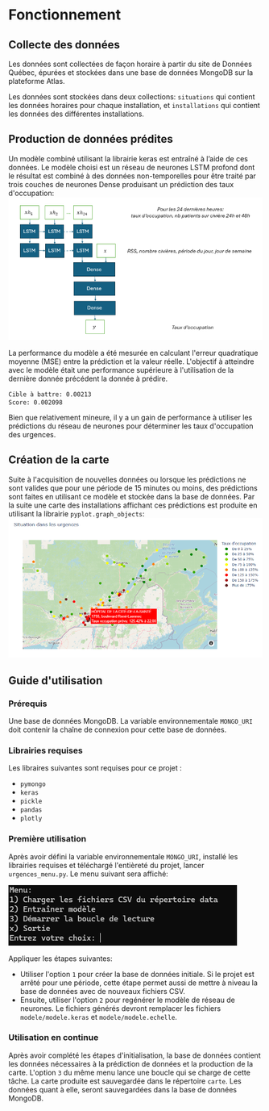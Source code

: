 #  Fonctionnement

## Collecte des données
Les données sont collectées de façon horaire à partir du site de Données Québec, épurées et stockées dans une base de données MongoDB sur la plateforme Atlas.

Les données sont stockées dans deux collections: `situations` qui contient les données horaires pour chaque installation, et `installations` qui contient les données des différentes installations.

## Production de données prédites
Un modèle  combiné utilisant la librairie keras est entraîné à l’aide de ces données. Le modèle choisi est un réseau de neurones LSTM profond dont le résultat est combiné à des données non-temporelles pour être traité par trois couches de neurones Dense produisant un prédiction des taux d'occupation:
![Réseau de neurones](/ressources/RNA.png)

La performance du modèle a été mesurée en calculant l'erreur quadratique moyenne (MSE) entre la prédiction et la valeur réelle. L'objectif à atteindre avec le modèle était une performance supérieure à l'utilisation de la dernière donnée précédent la donnée à prédire. 
```
Cible à battre: 0.00213
Score: 0.002098
```

Bien que relativement mineure, il y a un gain de performance à utiliser les prédictions du réseau de neurones pour déterminer les taux d'occupation des urgences.


## Création de la carte

Suite à l'acquisition de nouvelles données ou lorsque les prédictions ne sont valides que pour une période de 15 minutes ou moins, des prédictions sont faites en utilisant ce modèle et stockée dans la base de données. Par la suite une carte des installations affichant ces prédictions est produite en utilisant la librairie `pyplot.graph_objects`:
![Réseau de neurones](/ressources/carte.png)

## Guide d'utilisation

### Prérequis

Une base de données MongoDB. La variable environnementale `MONGO_URI` doit contenir la chaîne de connexion pour cette base de données. 
### Librairies requises
Les libraires suivantes sont requises pour ce projet :
- `pymongo`
- `keras`
- `pickle`
- `pandas`
- `plotly`

### Première utilisation

Après avoir défini la variable environnementale `MONGO_URI`, installé les librairies requises et téléchargé l'entièreté du projet, lancer `urgences_menu.py`. Le menu suivant sera affiché:

![Menu](ressources/menu.png)

Appliquer les étapes suivantes:
 - Utiliser l'option `1` pour créer la base de données initiale. Si le projet est arrêté pour une période, cette étape permet aussi de mettre à niveau la base de données avec de nouveaux fichiers CSV.
 - Ensuite, utiliser l'option `2` pour regénérer le modèle de réseau de neurones. Le fichiers générés devront remplacer les fichiers `modele/modele.keras` et `modele/modele.echelle`.

### Utilisation en continue

Après avoir complété les étapes d'initialisation, la base de données contient les données nécessaires à la prédiction de données et la production de la carte. L'option `3` du même menu lance une boucle qui se charge de cette tâche. La carte produite est sauvegardée dans le répertoire `carte`. Les données quant à elle, seront sauvegardées dans la base de données MongoDB.
